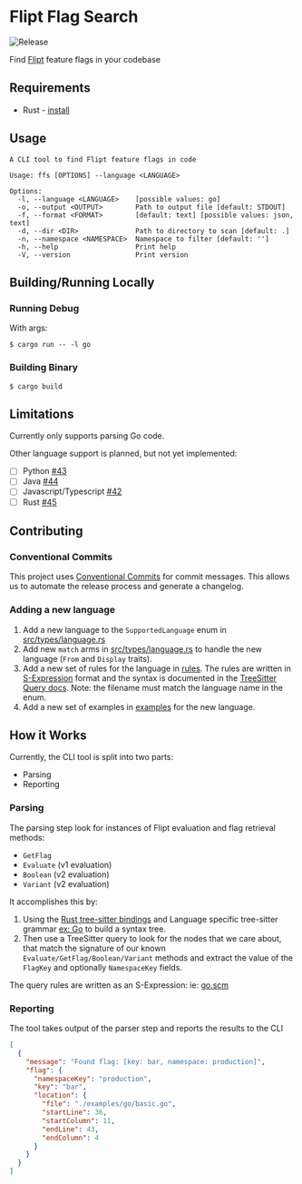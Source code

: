 # Flipt Flag Search

![Release](https://img.shields.io/github/release/flipt-io/ffs.svg?style=flat)

Find [Flipt](https://github.com/flipt-io/flipt) feature flags in your codebase

## Requirements

- Rust - [install](https://rustup.rs/)

## Usage

```console
A CLI tool to find Flipt feature flags in code

Usage: ffs [OPTIONS] --language <LANGUAGE>

Options:
  -l, --language <LANGUAGE>    [possible values: go]
  -o, --output <OUTPUT>        Path to output file [default: STDOUT]
  -f, --format <FORMAT>        [default: text] [possible values: json, text]
  -d, --dir <DIR>              Path to directory to scan [default: .]
  -n, --namespace <NAMESPACE>  Namespace to filter [default: '']
  -h, --help                   Print help
  -V, --version                Print version
```

## Building/Running Locally

### Running Debug

With args:

`$ cargo run -- -l go`

### Building Binary

`$ cargo build`

## Limitations

Currently only supports parsing Go code.

Other language support is planned, but not yet implemented:

- [ ] Python [#43](https://github.com/flipt-io/ffs/issues/43)
- [ ] Java [#44](https://github.com/flipt-io/ffs/issues/44)
- [ ] Javascript/Typescript [#42](https://github.com/flipt-io/ffs/issues/42)
- [ ] Rust [#45](https://github.com/flipt-io/ffs/issues/45)

## Contributing

### Conventional Commits

This project uses [Conventional Commits](https://www.conventionalcommits.org/en/v1.0.0/) for commit messages. This allows us to automate the release process and generate a changelog.

### Adding a new language

1. Add a new language to the `SupportedLanguage` enum in [src/types/language.rs](./src/types/language.rs)
1. Add new `match` arms in [src/types/language.rs](./src/types/language.rs) to handle the new language (`From` and `Display` traits).
1. Add a new set of rules for the language in [rules](./rules). The rules are written in [S-Expression](https://en.wikipedia.org/wiki/S-expression) format and the syntax is documented in the [TreeSitter Query docs](https://tree-sitter.github.io/tree-sitter/using-parsers#pattern-matching-with-queries). Note: the filename must match the language name in the enum.
1. Add a new set of examples in [examples](./examples) for the new language.

## How it Works

Currently, the CLI tool is split into two parts:

- Parsing
- Reporting

### Parsing

The parsing step look for instances of Flipt evaluation and flag retrieval methods:

- `GetFlag`
- `Evaluate` (v1 evaluation)
- `Boolean` (v2 evaluation)
- `Variant` (v2 evaluation)

It accomplishes this by:

1. Using the [Rust tree-sitter bindings](https://github.com/tree-sitter/tree-sitter/tree/master/lib/binding_rust) and Language specific tree-sitter grammar [ex: Go](https://github.com/tree-sitter/tree-sitter-go) to build a syntax tree.
2. Then use a TreeSitter query to look for the nodes that we care about, that match the signature of our known `Evaluate/GetFlag/Boolean/Variant` methods and extract the value of the `FlagKey` and optionally `NamespaceKey` fields.

The query rules are written as an S-Expression: ie: [go.scm](./rules/go.scm)

### Reporting

The tool takes output of the parser step and reports the results to the CLI

```json
[
  {
    "message": "Found flag: [key: bar, namespace: production]",
    "flag": {
      "namespaceKey": "production",
      "key": "bar",
      "location": {
        "file": "./examples/go/basic.go",
        "startLine": 36,
        "startColumn": 11,
        "endLine": 43,
        "endColumn": 4
      }
    }
  }
]
```
